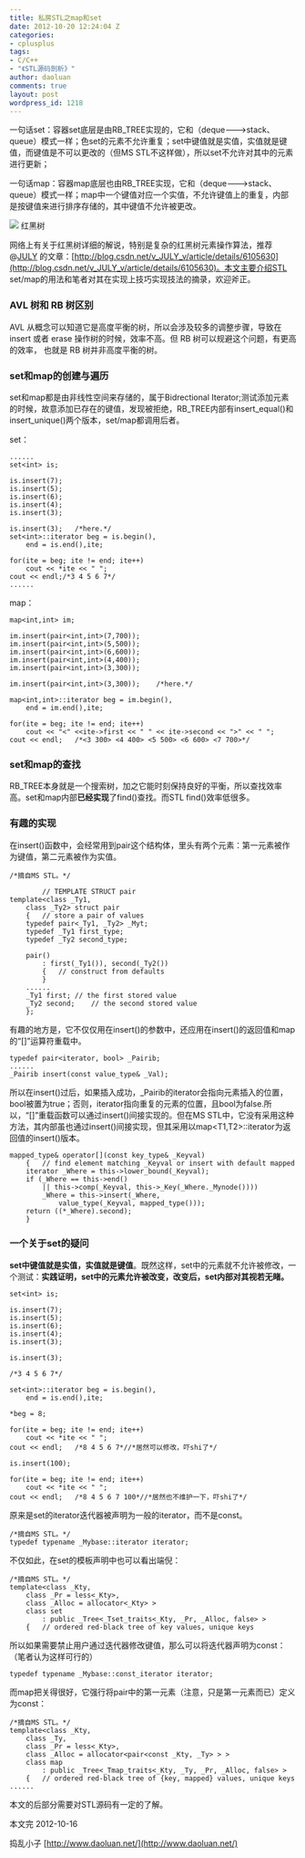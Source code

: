 ```yaml
---
title: 私房STL之map和set
date: 2012-10-20 12:24:04 Z
categories:
- cplusplus
tags:
- C/C++
- "《STL源码剖析》"
author: daoluan
comments: true
layout: post
wordpress_id: 1218
---
```


一句话set：容器set底层是由RB_TREE实现的，它和（deque--->stack、queue）模式一样；色set的元素不允许重复；set中键值就是实值，实值就是键值，而键值是不可以更改的（但MS STL不这样做），所以set不允许对其中的元素进行更新；

一句话map：容器map底层也由RB_TREE实现，它和（deque--->stack、queue）模式一样；map中一个键值对应一个实值，不允许键值上的重复，内部是按键值来进行排序存储的，其中键值不允许被更改。

[![](http://upload.wikimedia.org/wikipedia/commons/thumb/6/66/Red-black_tree_example.svg/450px-Red-black_tree_example.svg.png)](http://zh.wikipedia.org/wiki/%E7%BA%A2%E9%BB%91%E6%A0%91) 红黑树

<!-- more -->

网络上有关于红黑树详细的解说，特别是复杂的红黑树元素操作算法，推荐@[JULY](http://weibo.com/julyweibo?s=6cm7D0) 的文章：[http://blog.csdn.net/v_JULY_v/article/details/6105630](http://blog.csdn.net/v_JULY_v/article/details/6105630)。本文主要介绍STL set/map的用法和笔者对其在实现上技巧实现技法的摘录，欢迎斧正。


### **AVL 树和 RB 树区别**


AVL 从概念可以知道它是高度平衡的树，所以会涉及较多的调整步骤，导致在 insert 或者 erase 操作树的时候，效率不高。但 RB 树可以规避这个问题，有更高的效率， 也就是 RB 树并非高度平衡的树。


### set和map的创建与遍历


set和map都是由非线性空间来存储的，属于Bidrectional Iterator;测试添加元素的时候，故意添加已存在的键值，发现被拒绝，RB_TREE内部有insert_equal()和insert_unique()两个版本，set/map都调用后者。

set：

    
    ......
    set<int> is;
    
    is.insert(7);
    is.insert(5);
    is.insert(6);
    is.insert(4);
    is.insert(3);
    
    is.insert(3);	/*here.*/
    set<int>::iterator beg = is.begin(),
    	end = is.end(),ite;
    
    for(ite = beg; ite != end; ite++)
    	cout << *ite << " ";
    cout << endl;/*3 4 5 6 7*/
    ......


map：

    
    map<int,int> im;
    
    im.insert(pair<int,int>(7,700));
    im.insert(pair<int,int>(5,500));
    im.insert(pair<int,int>(6,600));
    im.insert(pair<int,int>(4,400));
    im.insert(pair<int,int>(3,300));
    
    im.insert(pair<int,int>(3,300));	/*here.*/
    
    map<int,int>::iterator beg = im.begin(),
    	end = im.end(),ite;
    
    for(ite = beg; ite != end; ite++)
    	cout << "<" <<ite->first << " " << ite->second << ">" << " ";
    cout << endl;	/*<3 300> <4 400> <5 500> <6 600> <7 700>*/




### set和map的查找


RB_TREE本身就是一个搜索树，加之它能时刻保持良好的平衡，所以查找效率高。set和map内部**已经实现**了find()查找。而STL <algorithm>find()效率低很多。


### 有趣的实现


在insert()函数中，会经常用到pair这个结构体，里头有两个元素：第一元素被作为键值，第二元素被作为实值。

    
    /*摘自MS STL。*/
    
    		// TEMPLATE STRUCT pair
    template<class _Ty1,
    	class _Ty2> struct pair
    	{	// store a pair of values
    	typedef pair<_Ty1, _Ty2> _Myt;
    	typedef _Ty1 first_type;
    	typedef _Ty2 second_type;
    
    	pair()
    		: first(_Ty1()), second(_Ty2())
    		{	// construct from defaults
    		}
    	......
    	_Ty1 first;	// the first stored value
    	_Ty2 second;	// the second stored value
    	};


有趣的地方是，它不仅仅用在insert()的参数中，还应用在insert()的返回值和map的“[]”运算符重载中。

    
    typedef pair<iterator, bool> _Pairib;
    ......
    _Pairib insert(const value_type& _Val);


所以在insert()过后，如果插入成功，_Pairib的iterator会指向元素插入的位置，bool被置为true；否则，iterator指向重复的元素的位置，且bool为false.所以，“[]”重载函数可以通过insert()间接实现的。但在MS STL中，它没有采用这种方法，其内部虽也通过insert()间接实现，但其采用以map<T1,T2>::iterator为返回值的insert()版本。

    
    mapped_type& operator[](const key_type& _Keyval)
    	{	// find element matching _Keyval or insert with default mapped
    	iterator _Where = this->lower_bound(_Keyval);
    	if (_Where == this->end()
    		|| this->comp(_Keyval, this->_Key(_Where._Mynode())))
    		_Where = this->insert(_Where,
    			value_type(_Keyval, mapped_type()));
    	return ((*_Where).second);
    	}




### 一个关于set的疑问


**set中键值就是实值，实值就是键值**。既然这样，set中的元素就不允许被修改，一个测试：**实践证明，set中的元素允许被改变，改变后，set内部对其视若无睹。**

    
    set<int> is;
    
    is.insert(7);
    is.insert(5);
    is.insert(6);
    is.insert(4);
    is.insert(3);
    
    is.insert(3);
    
    /*3 4 5 6 7*/
    
    set<int>::iterator beg = is.begin(),
    	end = is.end(),ite;
    
    *beg = 8;	
    
    for(ite = beg; ite != end; ite++)
    	cout << *ite << " ";
    cout << endl;	/*8 4 5 6 7*//*居然可以修改，吓shi了*/
    
    is.insert(100);
    
    for(ite = beg; ite != end; ite++)
    	cout << *ite << " ";
    cout << endl;	/*8 4 5 6 7 100*//*居然也不维护一下，吓shi了*/


原来是set的iterator迭代器被声明为一般的iterator，而不是const。

    
    /*摘自MS STL。*/
    typedef typename _Mybase::iterator iterator;


不仅如此，在set的模板声明中也可以看出端倪：

    
    /*摘自MS STL。*/
    template<class _Kty,
    	class _Pr = less<_Kty>,
    	class _Alloc = allocator<_Kty> >
    	class set
    		: public _Tree<_Tset_traits<_Kty, _Pr, _Alloc, false> >
    	{	// ordered red-black tree of key values, unique keys


所以如果需要禁止用户通过迭代器修改键值，那么可以将迭代器声明为const：（笔者认为这样可行的）

    
    typedef typename _Mybase::const_iterator iterator;


而map把关得很好，它强行将pair中的第一元素（注意，只是第一元素而已）定义为const：

    
    /*摘自MS STL。*/
    template<class _Kty,
    	class _Ty,
    	class _Pr = less<_Kty>,
    	class _Alloc = allocator<pair<const _Kty, _Ty> > >
    	class map
    		: public _Tree<_Tmap_traits<_Kty, _Ty, _Pr, _Alloc, false> >
    	{	// ordered red-black tree of {key, mapped} values, unique keys
    ......


本文的后部分需要对STL源码有一定的了解。

本文完 2012-10-16

捣乱小子 [http://www.daoluan.net/](http://www.daoluan.net/)

